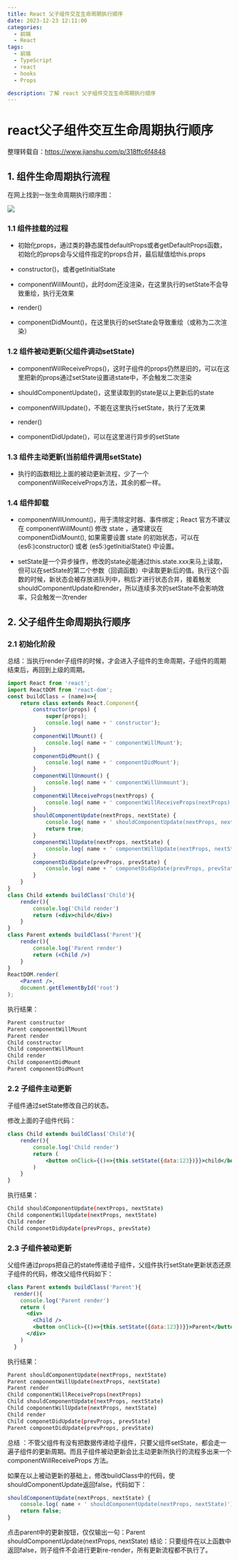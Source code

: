 ```yaml
---
title: React 父子组件交互生命周期执行顺序
date: 2023-12-23 12:11:00
categories:
  - 前端
  - React
tags:
  - 前端
  - TypeScript
  - react
  - hooks
  - Props 

description: 了解 react 父子组件交互生命周期执行顺序
---
```




# react父子组件交互生命周期执行顺序

整理转载自：https://www.jianshu.com/p/318ffc6f4848

## 1. 组件生命周期执行流程

在网上找到一张生命周期执行顺序图：

![](./img/022-react.png)

### 1.1 组件挂载的过程

- 初始化props，通过类的静态属性defaultProps或者getDefaultProps函数，初始化的props会与父组件指定的props合并，最后赋值给this.props

- constructor()，或者getInitialState

- componentWillMount()，此时dom还没渲染，在这里执行的setState不会导致重绘，执行无效果

- render()

- componentDidMount()，在这里执行的setState会导致重绘（或称为二次渲染）

### 1.2 组件被动更新(父组件调动setState)

- componentWillReceiveProps()，这时子组件的props仍然是旧的，可以在这里把新的props通过setState设置进state中，不会触发二次渲染

- shouldComponentUpdate()，这里读取到的state是以上更新后的state

- componentWillUpdate()，不能在这里执行setState，执行了无效果

- render()

- componentDidUpdate()，可以在这里进行异步的setState

### 1.3 组件主动更新(当前组件调用setState)

- 执行的函数相比上面的被动更新流程，少了一个componentWillReceiveProps方法，其余的都一样。

### 1.4 组件卸载

- componentWillUnmount()，用于清除定时器、事件绑定；React 官方不建议在 componentWillMount() 修改 state ，通常建议在 componentDidMount(), 如果需要设置 state 的初始状态，可以在 (es6:)constructor() 或者 (es5:)getInitialState() 中设置。

- setState是一个异步操作，修改的state必能通过this.state.xxx来马上读取，但可以在setState的第二个参数（回调函数）中读取更新后的值。执行这个函数的时候，新状态会被存放进队列中，稍后才进行状态合并，接着触发shouldComponentUpdate和render，所以连续多次的setState不会影响效率，只会触发一次render

## 2. 父子组件生命周期执行顺序

### 2.1 初始化阶段

总结：当执行render子组件的时候，才会进入子组件的生命周期，子组件的周期结束后，再回到上级的周期。

```jsx
import React from 'react';
import ReactDOM from 'react-dom';
const buildClass = (name)=>{
    return class extends React.Component{
        constructor(props) {
            super(props);
            console.log( name + ' constructor');
        }
        componentWillMount() {
            console.log( name + ' componentWillMount');
        }
        componentDidMount() {
            console.log( name + ' componentDidMount');
        }
        componentWillUnmount() {
            console.log( name + ' componentWillUnmount');
        }
        componentWillReceiveProps(nextProps) {
            console.log( name + ' componentWillReceiveProps(nextProps)');
        }
        shouldComponentUpdate(nextProps, nextState) {
            console.log( name + ' shouldComponentUpdate(nextProps, nextState)');
            return true;
        }
        componentWillUpdate(nextProps, nextState) {
            console.log( name + ' componentWillUpdate(nextProps, nextState)');
        }
        componentDidUpdate(prevProps, prevState) {
            console.log( name + ' componetDidUpdate(prevProps, prevState)');
        }
    }
}
class Child extends buildClass('Child'){
    render(){
        console.log('Child render')
        return (<div>child</div>)
    }
}
class Parent extends buildClass('Parent'){
    render(){
        console.log('Parent render')
        return (<Child />)
    }
}
ReactDOM.render(
    <Parent />,
    document.getElementById('root')
);
```

执行结果：

```bash
Parent constructor
Parent componentWillMount
Parent render
Child constructor
Child componentWillMount
Child render
Child componentDidMount
Parent componentDidMount
```

### 2.2 子组件主动更新

子组件通过setState修改自己的状态。

修改上面的子组件代码：

```jsx
class Child extends buildClass('Child'){
    render(){
        console.log('Child render')
        return (
            <button onClick={()=>{this.setState({data:123})}}>child</button>
        )
    }
}
```

执行结果：

```bash
Child shouldComponentUpdate(nextProps, nextState)
Child componentWillUpdate(nextProps, nextState)
Child render
Child componetDidUpdate(prevProps, prevState)
```

### 2.3 子组件被动更新

父组件通过props把自己的state传递给子组件，父组件执行setState更新状态还原子组件的代码，修改父组件代码如下：

```jsx
class Parent extends buildClass('Parent'){
  render(){
    console.log('Parent render')
    return (
      <div>
        <Child />
        <button onClick={()=>{this.setState({data:123})}}>Parent</button>
      </div>
    )
  }
```

执行结果：

```bash
Parent shouldComponentUpdate(nextProps, nextState)
Parent componentWillUpdate(nextProps, nextState)
Parent render
Child componentWillReceiveProps(nextProps)
Child shouldComponentUpdate(nextProps, nextState)
Child componentWillUpdate(nextProps, nextState)
Child render
Child componetDidUpdate(prevProps, prevState)
Parent componetDidUpdate(prevProps, prevState)
```

总结 ：不管父组件有没有把数据传递给子组件，只要父组件setState，都会走一遍子组件的更新周期。而且子组件被动更新会比主动更新所执行的流程多出来一个componentWillReceiveProps 方法。

如果在以上被动更新的基础上，修改buildClass中的代码，使 shouldComponentUpdate返回false，代码如下：

```jsx
shouldComponentUpdate(nextProps, nextState) {
    console.log( name + ' shouldComponentUpdate(nextProps, nextState)');
    return false;
}
```

点击parent中的更新按钮，仅仅输出一句：Parent shouldComponentUpdate(nextProps, nextState)
结论：只要组件在以上函数中返回false，则子组件不会进行更新re-render，所有更新流程都不执行了。











